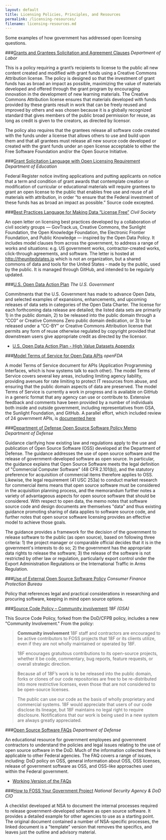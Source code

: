 ```yaml
---
layout: default
title: Licensing Policies, Principles, and Resources
permalink: /licensing-resources/
filename: licensing-resources.md
---
```


Some examples of how government has addressed open licensing questions.

###[Grants and Grantees Solicitation and Agreement Clauses](http://www.doleta.gov/grants/pdf/SGA-DFA-PY-13-10.pdf)
*Department of Labor*

This is a policy requiring a grant’s recipients to license to the public all new content created and modified with grant funds using a Creative Commons Attribution license.  The policy is designed so that the investment of grant funds has as broad an impact as possible, maximizing the value of materials developed and offered through the grant program by encouraging innovation in the development of new learning materials.  The Creative Commons Attribution license ensures that materials developed with funds provided by these grants result in work that can be freely reused and improved by others and was chosen because it is a globally recognized standard that gives members of the public broad permission for reuse, as long as credit is given to the creators, as directed by licensor.

The policy also requires that the grantees release all software code created with the funds under a license that allows others to use and build upon them and that all grantees must release all new source code developed or created with the grant funds under an open license acceptable to either the Free Software Foundation and/or the Open Source Initiative.

###[Grant Solicitation Language with Open Licensing Requirement](https://www.federalregister.gov/articles/2014/05/16/2014-11463/applications-for-new-awards-first-in-the-world-program-development-grants)
*Department of Education*

Federal Register notice inviting applications and putting applicants on notice that a term and condition of grant awards that contemplate creation or modification of curricular or educational materials will require grantees to grant an open license to the public that enables free use and reuse of all materials with attribution, in order “to ensure that the Federal investment of these funds has as broad an impact as possible.” Source code excepted.


###[Best Practices Language for Making Data “License Free”](http://theunitedstates.io/licensing/)
*Civil Society*

An open letter on licensing best practices developed by a collaboration of civil society groups — GovTrack.us, Creative Commons, the Sunlight Foundation, the Open Knowledge Foundation, the Electronic Frontier Foundation, and Public Knowledge — inspired by the Open Data Policy. It includes model clauses from across the government, to address a range of works and situations: e.g. US government works, contractor-created works, click-through agreements, and software. The letter is hosted at http://theunitedstates.io which is not an organization, but a shared commons of data and tools for the United States - made by the public, used by the public. It is managed through GitHub, and intended to be regularly updated.

###[U.S. Open Data Action Plan](http://www.whitehouse.gov/sites/default/files/microsites/ostp/us_open_data_action_plan.pdf)
*The U.S. Government*

Commitments that the U.S. Government has made to advance Open Data, and selected examples of expansions, enhancements, and upcoming releases of data sets in categories of the Open Data Charter. The license for each forthcoming data release are detailed; the listed data sets are primarily 1) in the public domain, 2) to be released into the public domain through a “CC0” or Creative Commons Zero public domain dedication, or 3) to be released under a “CC-BY” or Creative Commons Attribution license that permits any form of reuse otherwise regulated by copyright provided that downstream users give appropriate credit as directed by the licensor.
* [U.S. Open Data Action Plan - High Value Datasets Appendix](http://www.whitehouse.gov/sites/default/files/docs/us_open_data_action_plan_high_value_datasets.csv)


###[Model Terms of Service for Open Data APIs](https://github.com/GSA/API-Resources/blob/master/developer_tos/vanilla_tos.md)
*openFDA*

A model Terms of Service document for APIs (Application Programming Interfaces, which is how systems talk to each other). The model Terms of Service covers several key areas, including limiting agency liability, providing avenues for rate limiting to protect IT resources from abuse, and ensuring that the public domain aspects of data are preserved. The model Terms of Service is currently a work in progress and is available on GitHub in a generic format that any agency can use or contribute to. Extensive feedback and comments have been provided by a number of individuals both inside and outside government, including representatives from GSA, the Sunlight Foundation, and GitHub. A parallel effort, which included review of 24 government APIs, is [documented here](https://groups.google.com/forum/?nomobile=true#!topic/us-government-apis/0yix5bEWbFo)

###[Department of Defense Open Source Software Policy Memo](http://dodcio.defense.gov/Portals/0/Documents/FOSS/2009OSS.pdf)
*Department of Defense*

Guidance clarifying how existing law and regulations apply to the use and publication of Open Source Software (OSS) developed at the Department of Defense. The guidance addresses the use of open source software and the release of government-developed software as open source. In particular, the guidance explains that Open Source Software meets the legal definition of "Commercial Computer Software" (48 CFR 2.101(b)), and the statutory preference for acquisition of commercial items therefore applies to OSS.  Likewise, the legal requirement (41 USC 253a) to conduct market research for commercial items means that open source software must be considered in the acquisition planning process, and the memorandum further notes a variety of advantageous aspects for open source software that should be considered.  With respect to open data, the memo notes that software source code and design documents are themselves "data" and thus existing guidance promoting sharing of data applies to software source code, and further notes that open source software licensing provides an effective model to achieve those goals.

The guidance provides a framework for the decision of the government to release software to the public (as open source), based on following three criteria: 1) the project manager or comparable official decides that it is in the government's interests to do so; 2) the government has the appropriate data rights to release the software; 3) the release of the software is not restricted by other law or regulation, particularly export control under the Export Administration Regulations or the International Traffic in Arms Regulation.

###[Use of External Open Source Software Policy](https://github.com/cfpb/source-code-policy/blob/master/cfpb-source-code-policy.txt)
*Consumer Finance Protection Bureau*

Policy that references legal and practical considerations in researching and procuring software, keeping in mind open source options.

###[Source Code Policy – Community involvement](https://github.com/18F/source-code-policy)
*18F (GSA)*

This Source Code Policy, forked from the DoD/CFPB policy, includes a new "Community Involvement." From the policy:

> **Community involvement**
> 18F staff and contractors are encouraged to be active contributors to FOSS projects that 18F or its clients utilize, even if they are not wholly maintained or operated by 18F.

> 18F encourages gratuitous contributions to its open-source projects, whether it be code, commentary, bug reports, feature requests, or overall strategic direction.

> Because all of 18F’s work is to be released into the public domain, forks or clones of our code repositories are free to be re-distributed into more restrictive licenses, even those that are not considered to be open-source licenses.

> The public can use our code as the basis of wholly proprietary and commercial systems. 18F would appreciate that users of our code disclose its lineage, but 18F maintains no legal right to require disclosure. Notifications that our work is being used in a new system are always greatly appreciated.



###[Open Source Software FAQs](http://dodcio.defense.gov/OpenSourceSoftwareFAQ.aspx)
*Department of Defense*

An educational resource for government employees and government contractors to understand the policies and legal issues relating to the use of open source software in the DoD.  Much of the information collected there is applicable to other Federal agencies.   The FAQ covers a range of issues, including:  DoD policy on OSS, general information about OSS, OSS licenses, release of government software as OSS, and OSS-like approaches used within the Federal government.
* [Working Version of the FAQs](http://risacher.github.io/DoD-OSS-FAQ/)

###[How to FOSS Your Government Project](http://bit.ly/HowToFOSS)
*National Security Agency & DoD CIO*

A checklist developed at NSA to document the internal processes required to release government-developed software as open source software.  It provides a detailed example for other agencies to use as a starting point.  The original document contained a number of NSA-specific processes, the linked document is a "template" version that removes the specifics, and leaves just the outline and advisory material.



